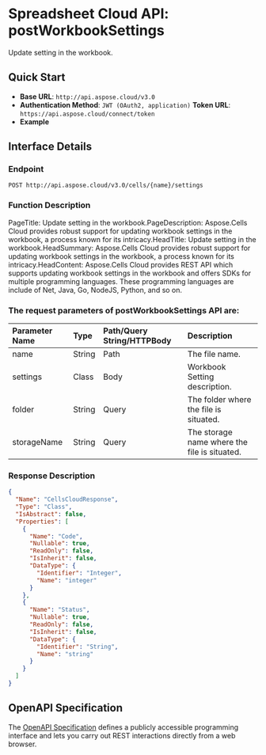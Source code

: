 # **Spreadsheet Cloud API: postWorkbookSettings**

Update setting in the workbook. 


## **Quick Start**

- **Base URL**: `http://api.aspose.cloud/v3.0`
- **Authentication Method**: `JWT (OAuth2, application)`  **Token URL**: `https://api.aspose.cloud/connect/token`
- **Example** 

## **Interface Details**

### **Endpoint** 

```
POST http://api.aspose.cloud/v3.0/cells/{name}/settings
```
### **Function Description**
PageTitle: Update setting in the workbook.PageDescription: Aspose.Cells Cloud provides robust support for updating workbook settings in the workbook, a process known for its intricacy.HeadTitle: Update setting in the workbook.HeadSummary: Aspose.Cells Cloud provides robust support for updating workbook settings in the workbook, a process known for its intricacy.HeadContent: Aspose.Cells Cloud provides REST API which supports updating workbook settings in the workbook and offers SDKs for multiple programming languages. These programming languages are include of Net, Java, Go, NodeJS, Python, and so on.

### The request parameters of **postWorkbookSettings** API are: 

| Parameter Name | Type | Path/Query String/HTTPBody | Description | 
| :- | :- | :- |:- | 
|name|String|Path|The file name.|
|settings|Class|Body|Workbook Setting description.|
|folder|String|Query|The folder where the file is situated.|
|storageName|String|Query|The storage name where the file is situated.|

### **Response Description**
```json
{
  "Name": "CellsCloudResponse",
  "Type": "Class",
  "IsAbstract": false,
  "Properties": [
    {
      "Name": "Code",
      "Nullable": true,
      "ReadOnly": false,
      "IsInherit": false,
      "DataType": {
        "Identifier": "Integer",
        "Name": "integer"
      }
    },
    {
      "Name": "Status",
      "Nullable": true,
      "ReadOnly": false,
      "IsInherit": false,
      "DataType": {
        "Identifier": "String",
        "Name": "string"
      }
    }
  ]
}
```


## OpenAPI Specification

The [OpenAPI Specification](https://reference.aspose.cloud/cells/#/WorkbookController/PostWorkbookSettings) defines a publicly accessible programming interface and lets you carry out REST interactions directly from a web browser.

